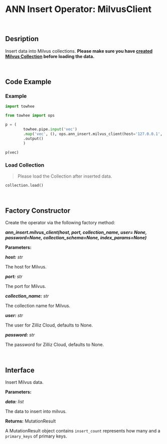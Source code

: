 # ANN Insert Operator: MilvusClient


<br />



## Desription

Insert data into Milvus collections. **Please make sure you have [created Milvus Collection](https://milvus.io/docs/v2.0.x/create_collection.md) before loading the data.**

<br />



## Code Example

### Example


```python
import towhee

from towhee import ops

p = (
        towhee.pipe.input('vec')
        .map('vec', (), ops.ann_insert.milvus_client(host='127.0.0.1', port='19530', collection_name='test_collection'))
        .output()
        )

p(vec)
```

### Load Collection

> Please load the Collection after inserted data.

```python
collection.load()
```

<br />



## Factory Constructor

Create the operator via the following factory method:

***ann_insert.milvus_client(host, port, collection_name, user= None, password=None, collection_schema=None, index_params=None)***

**Parameters:**

***host:*** *str*

The host for Milvus.

***port:*** *str*

The port for Milvus.

***collection_name:*** *str*

The collection name for Milvus.

***user:*** *str*

The user for Zilliz Cloud, defaults to None.

***password:*** *str*

The password for Zilliz Cloud, defaults to None.



<br />



## Interface

Insert Milvus data.

**Parameters:**

***data:*** *list*

The data to insert into milvus.

**Returns:** MutationResult

A MutationResult object contains `insert_count` represents how many and a `primary_keys` of primary keys.
